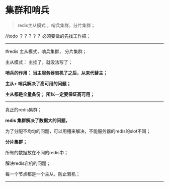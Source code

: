 # 集群和哨兵

 >redis主从模式 ，哨兵集群，分片集群；



//todo ？？？？？ 必须要做的先找工作把；



----



#redis 主从模式，哨兵集群， 分片集群；

主从模式： 主挂了，就没法写了；



**哨兵的作用： 当主服务器宕机了之后，从来代替主；**

**主从+ 哨兵解决了高可用的问题；**

**主从都是全量备份；**  **所以一定要保证高可用；**

----



真正的redis集群；

**redis 集群解决了数据大的问题，**

为了分配不均匀的问题，可以用槽来解决，不能服务器的redis的slot不同；

**分片集群；**

所有的数据放在不同的redis中；

解决redis宕机的问题；

每一个节点都是一个主从，防止宕机；



---

